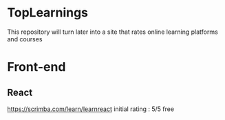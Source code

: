 # TopLearnings
This repository will turn later into a site that rates online learning platforms and courses


# Front-end

## React
  https://scrimba.com/learn/learnreact 
  initial rating : 5/5
  free
  
  

